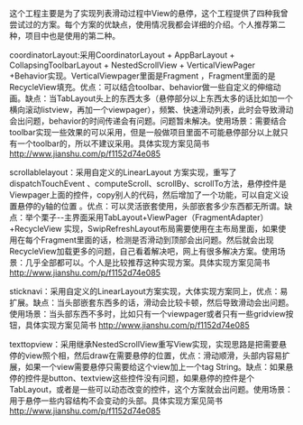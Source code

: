 这个工程主要是为了实现列表滑动过程中View的悬停，这个工程提供了四种我曾尝试过的方案。每个方案的优缺点，使用情况我都会详细的介绍。个人推荐第二种，项目中也是使用的第二种。



coordinatorLayout:采用CoordinatorLayout + AppBarLayout + CollapsingToolbarLayout + NestedScrollView + VerticalViewPager +Behavior实现。VerticalViewpager里面是Fragment ，Fragment里面的是RecycleView填充。优点：可以结合toolbar、behavior做一些自定义的伸缩动画。缺点：当TabLayout头上的东西太多（悬停部分以上东西太多的话比如加一个横向滚动listview，再加一个viewpager），频繁、快速滑动列表，此时会导致滑动会出问题，behavior的时间传递会有问题。问题暂未解决。使用场景：需要结合toolbar实现一些效果的可以采用，但是一般做项目里面不可能悬停部分以上就只有一个toolbar的，所以不建议采用。具体实现方案见简书 http://www.jianshu.com/p/f1152d74e085



scrollablelayout：采用自定义的LinearLayout 方案实现，重写了dispatchTouchEvent 、computeScroll、scrollBy、scrollTo方法，悬停控件是Viewpager上面的控件，copy别人的代码，然后增加了一个功能，可以自定义设置悬停的y轴的位置 。优点：可以灵活嵌套使用，头部嵌套多少东西都无所谓。缺点：举个栗子--主界面采用TabLayout+ViewPager（FragmentAdapter）+RecycleView 实现，SwipRefreshLayout布局需要使用在主布局里面，如果使用在每个Fragment里面的话，检测是否滑动到顶部会出问题。然后就会出现RecycleView加载更多的问题，自己看着解决吧，网上有很多解决方案。使用场景：几乎全部都可以。个人是比较推荐这种实现方案。具体实现方案见简书 http://www.jianshu.com/p/f1152d74e085



sticknavi：采用自定义的LinearLayout方案实现，大体实现方案同上，优点：易扩展。缺点：当头部嵌套东西多的话，滑动会比较卡顿，然后导致滑动会出问题。使用场景：当头部东西不多时，比如只有一个viewpager或者只有一些gridview按钮，具体实现方案见简书 http://www.jianshu.com/p/f1152d74e085



texttopview：采用继承NestedScrollView重写View实现，实现思路是把需要悬停的view照个相，然后draw在需要悬停的位置，优点：滑动顺滑，头部内容易扩展，如果一个view需要悬停只需要给这个view加上一个tag String。缺点：如果悬停的控件是button、textview这些控件没有问题，如果悬停的控件是个TabLayout，或者是一些可以动态改变的控件，这个方案就会出问题。使用场景：用于悬停一些内容结构不会变动的头部。具体实现方案见简书 http://www.jianshu.com/p/f1152d74e085
